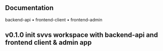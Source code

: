 ## Documentation

backend-api • frontend-client • frontend-admin

## v0.1.0 init svvs workspace with backend-api and frontend client & admin app
